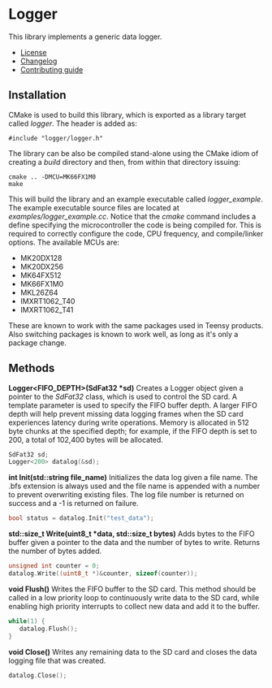 # Logger
This library implements a generic data logger.
   * [License](LICENSE.md)
   * [Changelog](CHANGELOG.md)
   * [Contributing guide](CONTRIBUTING.md)

## Installation
CMake is used to build this library, which is exported as a library target called *logger*. The header is added as:

```
#include "logger/logger.h"
```

The library can be also be compiled stand-alone using the CMake idiom of creating a *build* directory and then, from within that directory issuing:

```
cmake .. -DMCU=MK66FX1M0
make
```

This will build the library and an example executable called *logger_example*. The example executable source files are located at *examples/logger_example.cc*. Notice that the *cmake* command includes a define specifying the microcontroller the code is being compiled for. This is required to correctly configure the code, CPU frequency, and compile/linker options. The available MCUs are:
   * MK20DX128
   * MK20DX256
   * MK64FX512
   * MK66FX1M0
   * MKL26Z64
   * IMXRT1062_T40
   * IMXRT1062_T41

These are known to work with the same packages used in Teensy products. Also switching packages is known to work well, as long as it's only a package change. 

## Methods

**Logger<FIFO_DEPTH>(SdFat32 &ast;sd)** Creates a Logger object given a pointer to the *SdFat32* class, which is used to control the SD card. A template parameter is used to specify the FIFO buffer depth. A larger FIFO depth will help prevent missing data logging frames when the SD card experiences latency during write operations. Memory is allocated in 512 byte chunks at the specified depth; for example, if the FIFO depth is set to 200, a total of 102,400 bytes will be allocated.

```C++
SdFat32 sd;
Logger<200> datalog(&sd);
```

**int Init(std::string file_name)** Initializes the data log given a file name. The .bfs extension is always used and the file name is appended with a number to prevent overwriting existing files. The log file number is returned on success and a -1 is returned on failure.

```C++
bool status = datalog.Init("test_data");
```

**std::size_t Write(uint8_t &ast;data, std::size_t bytes)** Adds bytes to the FIFO buffer given a pointer to the data and the number of bytes to write. Returns the number of bytes added. 

```C++
unsigned int counter = 0;
datalog.Write((uint8_t *)&counter, sizeof(counter));
```

**void Flush()** Writes the FIFO buffer to the SD card. This method should be called in a low priority loop to continuously write data to the SD card, while enabling high priority interrupts to collect new data and add it to the buffer.

```C++
while(1) {
   datalog.Flush();
}
```

**void Close()** Writes any remaining data to the SD card and closes the data logging file that was created.

```C++
datalog.Close();
```

